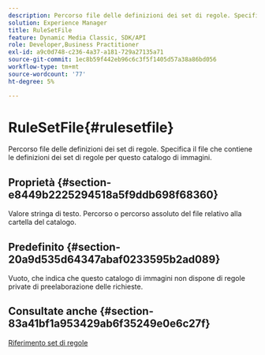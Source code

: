```yaml
---
description: Percorso file delle definizioni dei set di regole. Specifica il file che contiene le definizioni dei set di regole per questo catalogo di immagini.
solution: Experience Manager
title: RuleSetFile
feature: Dynamic Media Classic, SDK/API
role: Developer,Business Practitioner
exl-id: a9c0d748-c236-4a37-a181-729a27135a71
source-git-commit: 1ec8b59f442eb96c6c3f5f1405d57a38a86bd056
workflow-type: tm+mt
source-wordcount: '77'
ht-degree: 5%

---
```


# RuleSetFile{#rulesetfile}

Percorso file delle definizioni dei set di regole. Specifica il file che contiene le definizioni dei set di regole per questo catalogo di immagini.

## Proprietà {#section-e8449b2225294518a5f9ddb698f68360}

Valore stringa di testo. Percorso o percorso assoluto del file relativo alla cartella del catalogo.

## Predefinito {#section-20a9d535d64347abaf0233595b2ad089}

Vuoto, che indica che questo catalogo di immagini non dispone di regole private di preelaborazione delle richieste.

## Consultate anche {#section-83a41bf1a953429ab6f35249e0e6c27f}

[Riferimento set di regole](../../../../../is-api/image-catalog/image-serving-api-ref/c-image-catalog-reference/c-rule-set-reference/c-rule-set-reference.md#concept-3e5058cf3507470b82cac638df23ea8e)
